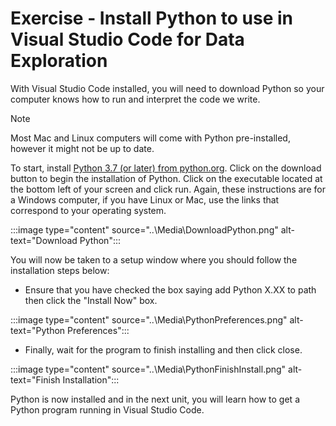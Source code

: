 # Exercise - Install Python to use in Visual Studio Code for Data Exploration

With Visual Studio Code installed, you will need to download Python so your computer knows how to run and interpret the code we write.

> [!NOTE]
> Most Mac and Linux computers will come with Python pre-installed, however it might not be up to date.

To start, install [Python 3.7 (or later) from python.org](https://www.python.org/downloads/). Click on the download button to begin the installation of Python. Click on the executable located at the bottom left of your screen and click run. Again, these instructions are for a Windows computer, if you have Linux or Mac, use the links that correspond to your operating system.

:::image type="content" source="..\Media\DownloadPython.png" alt-text="Download Python":::

You will now be taken to a setup window where you should follow the installation steps below:

- Ensure that you have checked the box saying add Python X.XX to path then click the "Install Now" box.

:::image type="content" source="..\Media\PythonPreferences.png" alt-text="Python Preferences":::

- Finally, wait for the program to finish installing and then click close.

:::image type="content" source="..\Media\PythonFinishInstall.png" alt-text="Finish Installation":::

Python is now installed and in the next unit, you will learn how to get a Python program running in Visual Studio Code.
